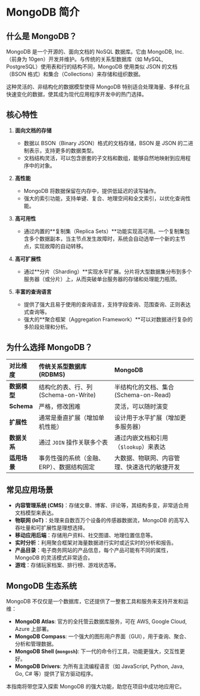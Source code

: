 # MongoDB 简介

## 什么是 MongoDB？

MongoDB 是一个开源的、面向文档的 NoSQL 数据库。它由 MongoDB, Inc.（前身为 10gen）开发并维护。与传统的关系型数据库（如 MySQL, PostgreSQL）使用表和行的结构不同，MongoDB 使用类似 JSON 的文档（BSON 格式）和集合（Collections）来存储和组织数据。

这种灵活的、非结构化的数据模型使得 MongoDB 特别适合处理海量、多样化且快速变化的数据，使其成为现代应用程序开发中的热门选择。

## 核心特性

1.  **面向文档的存储**
    -   数据以 BSON（Binary JSON）格式的文档存储，BSON 是 JSON 的二进制表示，支持更多的数据类型。
    -   文档结构灵活，可以包含嵌套的子文档和数组，能够自然地映射到应用程序中的对象。

2.  **高性能**
    -   MongoDB 将数据保留在内存中，提供低延迟的读写操作。
    -   强大的索引功能，支持单键、复合、地理空间和全文索引，以优化查询性能。

3.  **高可用性**
    -   通过内置的**复制集（Replica Sets）**功能实现高可用。一个复制集包含多个数据副本，当主节点发生故障时，系统会自动选举一个新的主节点，实现故障的自动转移。

4.  **高可扩展性**
    -   通过**分片（Sharding）**实现水平扩展。分片将大型数据集分布到多个服务器（或分片）上，从而突破单台服务器的存储和处理能力瓶颈。

5.  **丰富的查询语言**
    -   提供了强大且易于使用的查询语言，支持字段查询、范围查询、正则表达式查询等。
    -   强大的**聚合框架（Aggregation Framework）**可以对数据进行复杂的多阶段处理和分析。

## 为什么选择 MongoDB？

| 对比维度 | 传统关系型数据库 (RDBMS) | MongoDB |
| :--- | :--- | :--- |
| **数据模型** | 结构化的表、行、列 (Schema-on-Write) | 半结构化的文档、集合 (Schema-on-Read) |
| **Schema** | 严格，修改困难 | 灵活，可以随时演变 |
| **扩展性** | 通常是垂直扩展（增加单机性能） | 设计用于水平扩展（增加更多服务器） |
| **数据关系** | 通过 `JOIN` 操作关联多个表 | 通过内嵌文档和引用（`$lookup`）来表达 |
| **适用场景** | 事务性强的系统（金融、ERP）、数据结构固定 | 大数据、物联网、内容管理、快速迭代的敏捷开发 |

## 常见应用场景

-   **内容管理系统 (CMS)**：存储文章、博客、评论等，其结构多变，非常适合用文档模型来表达。
-   **物联网 (IoT)**：处理来自数百万个设备的传感器数据流，MongoDB 的高写入吞吐量和可扩展性是理想选择。
-   **移动应用后端**：存储用户资料、社交图谱、地理位置信息等。
-   **实时分析**：利用聚合框架对海量数据进行实时或近实时的分析和报告。
-   **产品目录**：电子商务网站的产品信息，每个产品可能有不同的属性，MongoDB 的灵活模式非常适合。
-   **游戏**：存储玩家档案、排行榜、游戏状态等。

## MongoDB 生态系统

MongoDB 不仅仅是一个数据库，它还提供了一整套工具和服务来支持开发和运维：

-   **MongoDB Atlas**: 官方的全托管云数据库服务，可在 AWS, Google Cloud, Azure 上部署。
-   **MongoDB Compass**: 一个强大的图形用户界面（GUI），用于查询、聚合、分析和管理数据。
-   **MongoDB Shell (`mongosh`)**: 下一代的命令行工具，功能更强大，交互性更好。
-   **MongoDB Drivers**: 为所有主流编程语言（如 JavaScript, Python, Java, Go, C# 等）提供了官方驱动程序。

本指南将带您深入探索 MongoDB 的强大功能，助您在项目中成功地应用它。 
